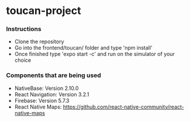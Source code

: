 toucan-project
======
### Instructions
* Clone the repository
* Go into the frontend/toucan/ folder and type 'npm install'
* Once finished type 'expo start -c' and run on the simulator of your choice


### Components that are being used
* NativeBase: Version 2.10.0
* React Navigation: Version 3.2.1
* Firebase: Version 5.7.3
* React Native Maps: https://github.com/react-native-community/react-native-maps